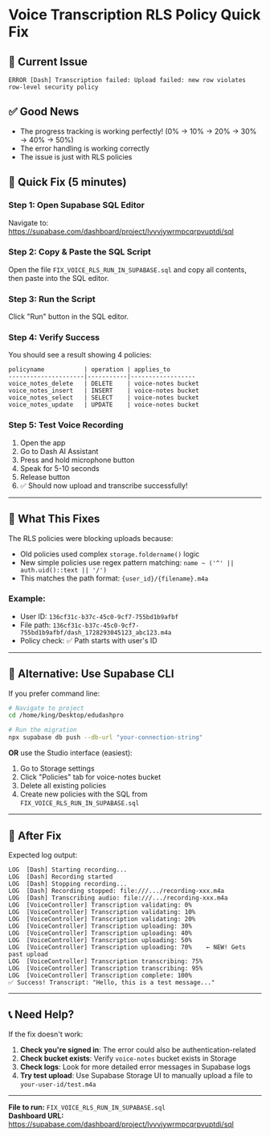 # Voice Transcription RLS Policy Quick Fix

## 🚨 Current Issue
```
ERROR [Dash] Transcription failed: Upload failed: new row violates row-level security policy
```

## ✅ Good News
- The progress tracking is working perfectly! (0% → 10% → 20% → 30% → 40% → 50%)
- The error handling is working correctly
- The issue is just with RLS policies

## 🔧 Quick Fix (5 minutes)

### Step 1: Open Supabase SQL Editor
Navigate to: https://supabase.com/dashboard/project/lvvvjywrmpcqrpvuptdi/sql

### Step 2: Copy & Paste the SQL Script
Open the file `FIX_VOICE_RLS_RUN_IN_SUPABASE.sql` and copy all contents, then paste into the SQL editor.

### Step 3: Run the Script
Click "Run" button in the SQL editor.

### Step 4: Verify Success
You should see a result showing 4 policies:
```
policyname           | operation | applies_to
---------------------|-----------|------------------
voice_notes_delete   | DELETE    | voice-notes bucket
voice_notes_insert   | INSERT    | voice-notes bucket
voice_notes_select   | SELECT    | voice-notes bucket
voice_notes_update   | UPDATE    | voice-notes bucket
```

### Step 5: Test Voice Recording
1. Open the app
2. Go to Dash AI Assistant
3. Press and hold microphone button
4. Speak for 5-10 seconds
5. Release button
6. ✅ Should now upload and transcribe successfully!

---

## 📝 What This Fixes

The RLS policies were blocking uploads because:
- Old policies used complex `storage.foldername()` logic
- New simple policies use regex pattern matching: `name ~ ('^' || auth.uid()::text || '/')`
- This matches the path format: `{user_id}/{filename}.m4a`

### Example:
- User ID: `136cf31c-b37c-45c0-9cf7-755bd1b9afbf`
- File path: `136cf31c-b37c-45c0-9cf7-755bd1b9afbf/dash_1728293045123_abc123.m4a`
- Policy check: ✅ Path starts with user's ID

---

## 🧪 Alternative: Use Supabase CLI

If you prefer command line:

```bash
# Navigate to project
cd /home/king/Desktop/edudashpro

# Run the migration
npx supabase db push --db-url "your-connection-string"
```

**OR** use the Studio interface (easiest):
1. Go to Storage settings
2. Click "Policies" tab for voice-notes bucket
3. Delete all existing policies
4. Create new policies with the SQL from `FIX_VOICE_RLS_RUN_IN_SUPABASE.sql`

---

## 🎉 After Fix

Expected log output:
```
LOG  [Dash] Starting recording...
LOG  [Dash] Recording started
LOG  [Dash] Stopping recording...
LOG  [Dash] Recording stopped: file:///.../recording-xxx.m4a
LOG  [Dash] Transcribing audio: file:///.../recording-xxx.m4a
LOG  [VoiceController] Transcription validating: 0%
LOG  [VoiceController] Transcription validating: 10%
LOG  [VoiceController] Transcription validating: 20%
LOG  [VoiceController] Transcription uploading: 30%
LOG  [VoiceController] Transcription uploading: 40%
LOG  [VoiceController] Transcription uploading: 50%
LOG  [VoiceController] Transcription uploading: 70%    ← NEW! Gets past upload
LOG  [VoiceController] Transcription transcribing: 75%
LOG  [VoiceController] Transcription transcribing: 95%
LOG  [VoiceController] Transcription complete: 100%
✅ Success! Transcript: "Hello, this is a test message..."
```

---

## 📞 Need Help?

If the fix doesn't work:

1. **Check you're signed in**: The error could also be authentication-related
2. **Check bucket exists**: Verify `voice-notes` bucket exists in Storage
3. **Check logs**: Look for more detailed error messages in Supabase logs
4. **Try test upload**: Use Supabase Storage UI to manually upload a file to `your-user-id/test.m4a`

---

**File to run:** `FIX_VOICE_RLS_RUN_IN_SUPABASE.sql`  
**Dashboard URL:** https://supabase.com/dashboard/project/lvvvjywrmpcqrpvuptdi/sql
